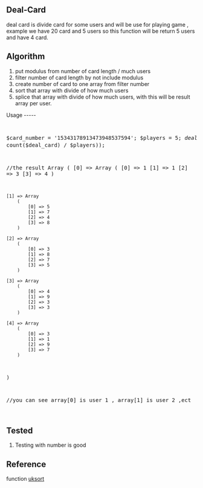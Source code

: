 Deal-Card
---------
deal card is divide card for some users and will be use for playing game , example we have 20 card and 5 users so this function will be return 5 users and have 4 card. 

Algorithm
---------
<ol>
<li> put modulus from number of card length / much users </li>
<li> filter number of card length by not include modulus </li>
<li> create number of card to one array from filter number </li>
<li> sort that array with divide of how much users </li>
<li> splice that array with divide of how much users, with this will be result array per user.</li>
</ol>
Usage
-----
<pre>

$card_number = '15343178913473948537594'; 
$players = 5;
$deal_card = deal_card($players,$card_number);
print_r(array_chunk($deal_card, count($deal_card) / $players));

//the result 
Array
(
    [0] => Array
        (
            [0] => 1
            [1] => 1
            [2] => 3
            [3] => 4
        )

    [1] => Array
        (
            [0] => 5
            [1] => 7
            [2] => 4
            [3] => 8
        )

    [2] => Array
        (
            [0] => 3
            [1] => 8
            [2] => 7
            [3] => 5
        )

    [3] => Array
        (
            [0] => 4
            [1] => 9
            [2] => 3
            [3] => 3
        )

    [4] => Array
        (
            [0] => 3
            [1] => 1
            [2] => 9
            [3] => 7
        )

)

//you can see array[0] is user 1 , array[1] is user 2 ,ect

</pre>

Tested
------
<ol>
<li> Testing with number is good </li>
</ol>

Reference
---------
function [uksort](php.net/manual/en/function.uksort.php)